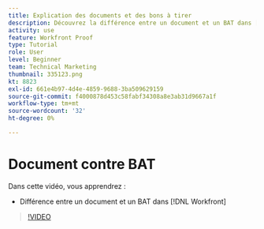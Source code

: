 ```yaml
---
title: Explication des documents et des bons à tirer
description: Découvrez la différence entre un document et un BAT dans [!DNL  Workfront].
activity: use
feature: Workfront Proof
type: Tutorial
role: User
level: Beginner
team: Technical Marketing
thumbnail: 335123.png
kt: 8823
exl-id: 661e4b97-4d4e-4859-9688-3ba509629159
source-git-commit: f4000878d453c58fabf34308a8e3ab31d9667a1f
workflow-type: tm+mt
source-wordcount: '32'
ht-degree: 0%

---
```


# Document contre BAT

Dans cette vidéo, vous apprendrez :

* Différence entre un document et un BAT dans [!DNL Workfront]

>[!VIDEO](https://video.tv.adobe.com/v/335123/?quality=12)
